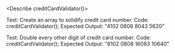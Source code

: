 <Describe creditCardValidator()>

Test: Create an array to solidify credit card number.
Code: creditCardValidator();
Expected Output: "4102 0808 8043 5620"

Test: Double every other digit of credit card number. 
Code: creditCardValidator();
Expected Output: "8102 0808 16083 10640"
